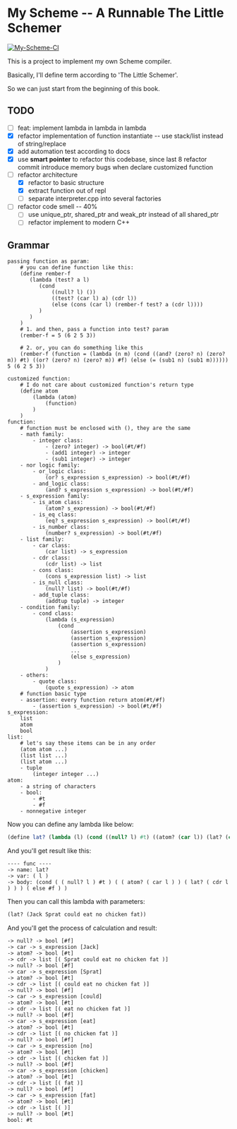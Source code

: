 # My Scheme -- A Runnable The Little Schemer
[![My-Scheme-CI](https://github.com/NoaLand/MyScheme/actions/workflows/build_and_test.yml/badge.svg?branch=master)](https://github.com/NoaLand/MyScheme/actions/workflows/build_and_test.yml)

This is a project to implement my own Scheme compiler.

Basically, I'll define term according to 'The Little Schemer'.

So we can just start from the beginning of this book.

## TODO
- [ ] feat: implement lambda in lambda in lambda
- [x] refactor implementation of function instantiate -- use stack/list instead of string/replace
- [x] add automation test according to docs
- [x] use **smart pointer** to refactor this codebase, since last 8 refactor commit introduce memory bugs when declare customized function
- [ ] refactor architecture
  - [x] refactor to basic structure
  - [x] extract function out of repl
  - [ ] separate interpreter.cpp into several factories
- [ ] refactor code smell -- 40%
  - [ ] use unique_ptr, shared_ptr and weak_ptr instead of all shared_ptr
  - [ ] refactor implement to modern C++

## Grammar
```
passing function as param:
    # you can define function like this:
    (define rember-f
       (lambda (test? a l)
          (cond
              ((null? l) ())
              ((test? (car l) a) (cdr l))
              (else (cons (car l) (rember-f test? a (cdr l))))
          )
       )
    )
    # 1. and then, pass a function into test? param
    (rember-f = 5 (6 2 5 3))
    
    # 2. or, you can do something like this
    (rember-f (function = (lambda (n m) (cond ((and? (zero? n) (zero? m)) #t) ((or? (zero? n) (zero? m)) #f) (else (= (sub1 n) (sub1 m)))))) 5 (6 2 5 3))
    
customized function:
    # I do not care about customized function's return type
    (define atom
        (lambda (atom)
            (function)
        )
    )
function:
    # function must be enclosed with (), they are the same
    - math family:
        - integer class:
            - (zero? integer) -> bool(#t/#f)
            - (add1 integer) -> integer
            - (sub1 integer) -> integer
    - nor logic family:
        - or_logic class:
            (or? s_expression s_expression) -> bool(#t/#f)
        - and_logic class:
            (and? s_expression s_expression) -> bool(#t/#f)
    - s_expression family:
        - is_atom class:
            (atom? s_expression) -> bool(#t/#f)
        - is_eq class:    
            (eq? s_expression s_expression) -> bool(#t/#f)
        - is_number class:
            (number? s_expression) -> bool(#t/#f)
    - list family:
        - car class:
            (car list) -> s_expression
        - cdr class:
            (cdr list) -> list
        - cons class:
            (cons s_expression list) -> list
        - is_null class:
            (null? list) -> bool(#t/#f)
        - add_tuple class:
            (addtup tuple) -> integer
    - condition family:
        - cond class:
            (lambda (s_expression)
                (cond
                    (assertion s_expression)
                    (assertion s_expression)
                    (assertion s_expression)
                    ...
                    (else s_expression)
                )
            )
    - others:
        - quote class:
            (quote s_expression) -> atom
    # function basic type
    - assertion: every function return atom(#t/#f)
        - (assertion s_expression) -> bool(#t/#f)
s_expression:
    list
    atom
    bool
list:
    # let's say these items can be in any order
    (atom atom ...)
    (list list ...)
    (list atom ...)
    - tuple
        (integer integer ...)
atom:
    - a string of characters
    - bool:
        - #t
        - #f
    - nonnegative integer
```

Now you can define any lambda like below:
```scheme
(define lat? (lambda (l) (cond ((null? l) #t) ((atom? (car l)) (lat? (cdr l))) (else #f))))
```

And you'll get result like this:
```text
---- func ----
-> name: lat?
-> var: ( l )
-> body: (cond ( ( null? l ) #t ) ( ( atom? ( car l ) ) ( lat? ( cdr l ) ) ) ( else #f ) ) 
```

Then you can call this lambda with parameters:
```scheme
(lat? (Jack Sprat could eat no chicken fat))
```

And you'll get the process of calculation and result:
```text
-> null? -> bool [#f]
-> car -> s_expression [Jack]
-> atom? -> bool [#t]
-> cdr -> list [( Sprat could eat no chicken fat )]
-> null? -> bool [#f]
-> car -> s_expression [Sprat]
-> atom? -> bool [#t]
-> cdr -> list [( could eat no chicken fat )]
-> null? -> bool [#f]
-> car -> s_expression [could]
-> atom? -> bool [#t]
-> cdr -> list [( eat no chicken fat )]
-> null? -> bool [#f]
-> car -> s_expression [eat]
-> atom? -> bool [#t]
-> cdr -> list [( no chicken fat )]
-> null? -> bool [#f]
-> car -> s_expression [no]
-> atom? -> bool [#t]
-> cdr -> list [( chicken fat )]
-> null? -> bool [#f]
-> car -> s_expression [chicken]
-> atom? -> bool [#t]
-> cdr -> list [( fat )]
-> null? -> bool [#f]
-> car -> s_expression [fat]
-> atom? -> bool [#t]
-> cdr -> list [( )]
-> null? -> bool [#t]
bool: #t
```

